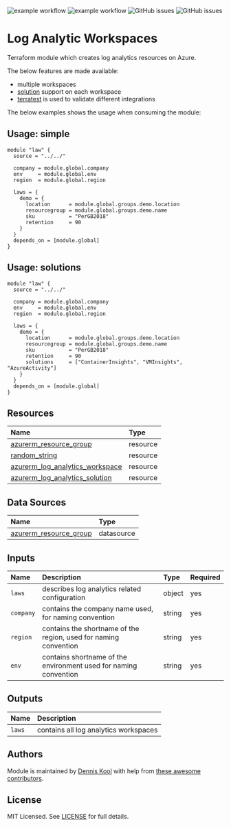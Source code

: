 ![example workflow](https://github.com/aztfmods/module-azurerm-law/actions/workflows/validate.yml/badge.svg)
![example workflow](https://img.shields.io/github/v/release/aztfmods/module-azurerm-law)
![GitHub issues](https://img.shields.io/github/issues-raw/aztfmods/module-azurerm-law)
![GitHub issues](https://img.shields.io/github/issues-closed-raw/aztfmods/module-azurerm-law)

# Log Analytic Workspaces

Terraform module which creates log analytics resources on Azure.

The below features are made available:

- multiple workspaces
- [solution](#usage-multiple-log-analytics-workspace-multiple-solutions) support on each workspace
- [terratest](https://terratest.gruntwork.io) is used to validate different integrations

The below examples shows the usage when consuming the module:

## Usage: simple

```hcl
module "law" {
  source = "../../"

  company = module.global.company
  env     = module.global.env
  region  = module.global.region

  laws = {
    demo = {
      location      = module.global.groups.demo.location
      resourcegroup = module.global.groups.demo.name
      sku           = "PerGB2018"
      retention     = 90
    }
  }
  depends_on = [module.global]
}
```

## Usage: solutions

```hcl
module "law" {
  source = "../../"

  company = module.global.company
  env     = module.global.env
  region  = module.global.region

  laws = {
    demo = {
      location      = module.global.groups.demo.location
      resourcegroup = module.global.groups.demo.name
      sku           = "PerGB2018"
      retention     = 90
      solutions     = ["ContainerInsights", "VMInsights", "AzureActivity"]
    }
  }
  depends_on = [module.global]
}
```

## Resources

| Name | Type |
| :-- | :-- |
| [azurerm_resource_group](https://registry.terraform.io/providers/hashicorp/azurerm/latest/docs/resources/resource_group) | resource |
| [random_string](https://registry.terraform.io/providers/hashicorp/random/latest/docs/resources/string) | resource |
| [azurerm_log_analytics_workspace](https://registry.terraform.io/providers/hashicorp/azurerm/latest/docs/resources/log_analytics_workspace) | resource |
| [azurerm_log_analytics_solution](https://registry.terraform.io/providers/hashicorp/azurerm/latest/docs/resources/log_analytics_solution) | resource |

## Data Sources

| Name | Type |
| :-- | :-- |
| [azurerm_resource_group](https://registry.terraform.io/providers/hashicorp/azurerm/1.39.0/docs/data-sources/resource_group) | datasource |

## Inputs

| Name | Description | Type | Required |
| :-- | :-- | :-- | :-- |
| `laws` | describes log analytics related configuration | object | yes |
| `company` | contains the company name used, for naming convention	| string | yes |
| `region` | contains the shortname of the region, used for naming convention	| string | yes |
| `env` | contains shortname of the environment used for naming convention	| string | yes |

## Outputs

| Name | Description |
| :-- | :-- |
| `laws` | contains all log analytics workspaces |

## Authors

Module is maintained by [Dennis Kool](https://github.com/dkooll) with help from [these awesome contributors](https://github.com/aztfmods/module-azurerm-law/graphs/contributors).

## License

MIT Licensed. See [LICENSE](https://github.com/aztfmods/module-azurerm-law/blob/main/LICENSE) for full details.